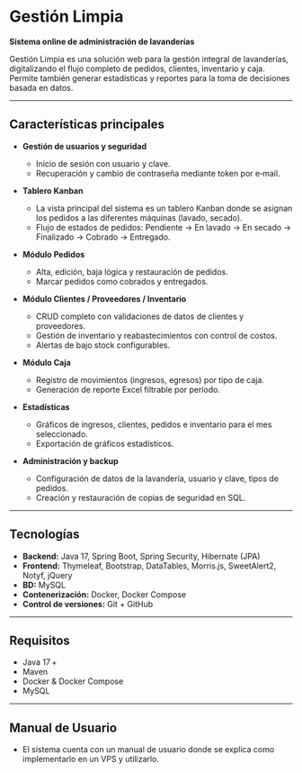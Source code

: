 # Gestión Limpia

**Sistema online de administración de lavanderías**

Gestión Limpia es una solución web para la gestión integral de lavanderías, digitalizando el flujo completo de pedidos, clientes, inventario y caja. Permite también generar estadísticas y reportes para la toma de decisiones basada en datos.

---

## Características principales

- **Gestión de usuarios y seguridad**
  - Inicio de sesión con usuario y clave.
  - Recuperación y cambio de contraseña mediante token por e‑mail.

- **Tablero Kanban**
  - La vista principal del sistema es un tablero Kanban donde se asignan los pedidos a las diferentes máquinas (lavado, secado).
  - Flujo de estados de pedidos: Pendiente → En lavado → En secado → Finalizado → Cobrado → Entregado.  

- **Módulo Pedidos**  
  - Alta, edición, baja lógica y restauración de pedidos.  
  - Marcar pedidos como cobrados y entregados.

- **Módulo Clientes / Proveedores / Inventario**  
  - CRUD completo con validaciones de datos de clientes y proveedores.
  - Gestión de inventario y reabastecimientos con control de costos.
  - Alertas de bajo stock configurables.

- **Módulo Caja**  
  - Registro de movimientos (ingresos, egresos) por tipo de caja.  
  - Generación de reporte Excel filtrable por período.

- **Estadísticas**  
  - Gráficos de ingresos, clientes, pedidos e inventario para el mes seleccionado.  
  - Exportación de gráficos estadísticos.

- **Administración y backup**  
  - Configuración de datos de la lavandería, usuario y clave, tipos de pedidos.
  - Creación y restauración de copias de seguridad en SQL.

---

## Tecnologías

- **Backend:** Java 17, Spring Boot, Spring Security, Hibernate (JPA)  
- **Frontend:** Thymeleaf, Bootstrap, DataTables, Morris.js, SweetAlert2, Notyf, jQuery  
- **BD:** MySQL  
- **Contenerización:** Docker, Docker Compose  
- **Control de versiones:** Git + GitHub  

---

## Requisitos

- Java 17 +  
- Maven  
- Docker & Docker Compose  
- MySQL  

---

## Manual de Usuario

- El sistema cuenta con un manual de usuario donde se explica como implementarlo en un VPS y utilizarlo.

